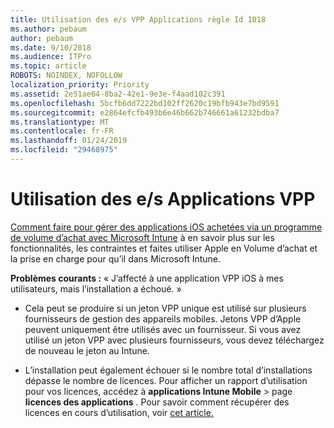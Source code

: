 ```yaml
---
title: Utilisation des e/s VPP Applications règle Id 1018
ms.author: pebaum
author: pebaum
ms.date: 9/10/2018
ms.audience: ITPro
ms.topic: article
ROBOTS: NOINDEX, NOFOLLOW
localization_priority: Priority
ms.assetid: 2e51ae64-8ba2-42e1-9e3e-f4aad102c391
ms.openlocfilehash: 5bcfb6dd7222bd102ff2620c19bfb943e7bd9591
ms.sourcegitcommit: e2864efcfb493b6e46b662b746661a61232bdba7
ms.translationtype: MT
ms.contentlocale: fr-FR
ms.lasthandoff: 01/24/2019
ms.locfileid: "29468975"
---
```

# <a name="working-with-ios-vpp-applications"></a>Utilisation des e/s Applications VPP

[Comment faire pour gérer des applications iOS achetées via un programme de volume d’achat avec Microsoft Intune](https://docs.microsoft.com/intune/vpp-apps-ios) à en savoir plus sur les fonctionnalités, les contraintes et faites utiliser Apple en Volume d’achat et la prise en charge pour qu’il dans Microsoft Intune. 
  
 **Problèmes courants :** « J’affecté à une application VPP iOS à mes utilisateurs, mais l’installation a échoué. » 
  
- Cela peut se produire si un jeton VPP unique est utilisé sur plusieurs fournisseurs de gestion des appareils mobiles. Jetons VPP d’Apple peuvent uniquement être utilisés avec un fournisseur. Si vous avez utilisé un jeton VPP avec plusieurs fournisseurs, vous devez téléchargez de nouveau le jeton au Intune.
    
- L’installation peut également échouer si le nombre total d’installations dépasse le nombre de licences. Pour afficher un rapport d’utilisation pour vos licences, accédez à **applications Intune Mobile** \> page **licences des applications** . Pour savoir comment récupérer des licences en cours d’utilisation, voir [cet article.](https://docs.microsoft.com/intune/vpp-apps-ios#revoking-app-licenses-and-deleting-tokens)
    

